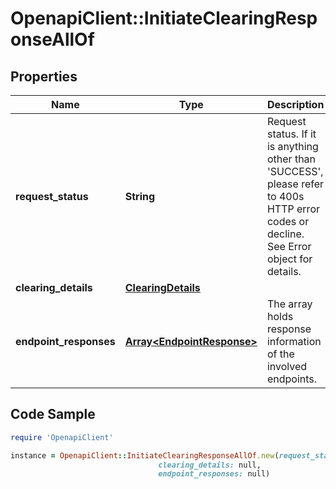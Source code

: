 # OpenapiClient::InitiateClearingResponseAllOf

## Properties

Name | Type | Description | Notes
------------ | ------------- | ------------- | -------------
**request_status** | **String** | Request status. If it is anything other than &#39;SUCCESS&#39;, please refer to 400s HTTP error codes or decline. See Error object for details. | [optional] 
**clearing_details** | [**ClearingDetails**](ClearingDetails.md) |  | [optional] 
**endpoint_responses** | [**Array&lt;EndpointResponse&gt;**](EndpointResponse.md) | The array holds response information of the involved endpoints. | [optional] 

## Code Sample

```ruby
require 'OpenapiClient'

instance = OpenapiClient::InitiateClearingResponseAllOf.new(request_status: SUCCESS,
                                 clearing_details: null,
                                 endpoint_responses: null)
```



